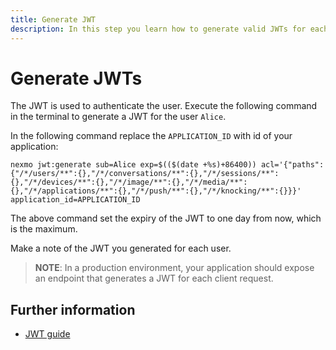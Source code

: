 ```yaml
---
title: Generate JWT
description: In this step you learn how to generate valid JWTs for each User in your Conversation
---
```


# Generate JWTs

The JWT is used to authenticate the user. Execute the following command in the terminal to generate a JWT for the user `Alice`.

In the following command replace the `APPLICATION_ID` with id of your application:

``` shell
nexmo jwt:generate sub=Alice exp=$(($(date +%s)+86400)) acl='{"paths":{"/*/users/**":{},"/*/conversations/**":{},"/*/sessions/**":{},"/*/devices/**":{},"/*/image/**":{},"/*/media/**":{},"/*/applications/**":{},"/*/push/**":{},"/*/knocking/**":{}}}' application_id=APPLICATION_ID
```

The above command set the expiry of the JWT to one day from now, which is the maximum.

Make a note of the JWT you generated for each user.

> **NOTE**: In a production environment, your application should expose an endpoint that generates a JWT for each client request.

## Further information

* [JWT guide](/concepts/guides/authentication#json-web-tokens-jwt)